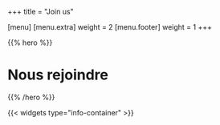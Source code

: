 +++
title = "Join us"

[menu]
	[menu.extra]
		weight = 2
	[menu.footer]
		weight = 1
+++

{{% hero %}}

# Nous rejoindre

{{% /hero %}}

{{< widgets type="info-container" >}}
